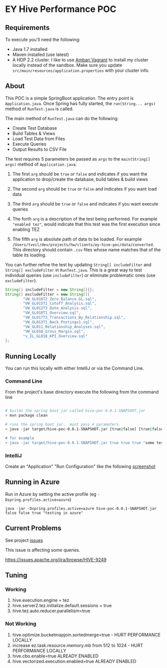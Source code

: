# EY Hive Performance POC

## Requirements

To execute you'll need the following:
* Java 1.7 installed
* Maven installed (use latest)
* A HDP 2.2 cluster.  I like to use [Ambari Vagrant](https://cwiki.apache.org/confluence/display/AMBARI/Quick+Start+Guide) to install my cluster locally instead of the sandbox.  Make sure you update `src/main/resources/application.properties` with your cluster info.

## About

This POC is a simple SpringBoot application.  The entry point is `Application.java`.  Once Spring has fully started, the `run(String... args)` method of `RunTest.java` is called.

The main method of `RunTest.java` can do the following:

* Create Test Database
* Build Tables & Views
* Load Test Data from Files
* Execute Queries
* Output Results to CSV File

The test requires 5 parameters be passed as `args` to the `main(String[] args)` method of `Application.java`:

1.  The first `arg` should be `true` or `false` and indicates if you want the application to drop/create the database, build tables & build views

1.  The second `arg` should be `true` or `false` and indicates if you want load data

1.  The third `arg` should be `true` or `false` and indicates if you want execute queries

1.  The forth `arg` is a description of the test being performed.  For example `"enabled tez"`, would indicate that this test was the first execution since enabling TEZ

1.  The fifth `arg` is absolute path of data to be loaded.  For example `/Users/tveil/dev/projects/hw/clients/ey-hive-poc/data/converted`.  This directory should contain `.csv` files whose name matches that of the table its loading.

You can further refine the test by updating `String[] includeFilter` and `String[] excludeFilter` in `RunTest.java`.  This is a great way to test individual queries (use `includeFilter`) or eliminate problematic ones (use `excludeFilter`).

```java
String[] includeFilter = new String[]{};
String[] excludeFilter = new String[]{
        "VW_GL016T2_Zero_Balance_GL.sql",
        "VW_GL015T1_Cutoff_Analysis.sql",
        "VW_GL012T3_Date_Analysis.sql",
        "VW_GL018T1_Overview.sql",
        "VW_GL017T3_Transactions_By_Relationship.sql",
        "VW_GL013T1_Back_Postings1.sql",
        "VW_GL011_Relationship_Analyses.sql",
        "VW_GL010_Gross_Margin.sql",
        "v_IL_GL018_KPI_Overview.sql"
};
```

## Running Locally

You can run this locally with either IntelliJ or via the Command Line.

### Command Line

From the project's base directory execute the following from the command line

```bash

# builds the spring boot jar called hive-poc-0.0.1-SNAPSHOT.jar
> mvn package clean

# runs the spring boot jar.  must pass 4 parameters.
> java -jar target/hive-poc-0.0.1-SNAPSHOT.jar [true|false] [true|false] [true|false] "[test description]" "[data location]

# for example
> java -jar target/hive-poc-0.0.1-SNAPSHOT.jar true true true "some test" "/Users/tveil/dev/projects/hw/clients/ey-hive-poc/data/converted"

```

### IntelliJ

Create an "Application" "Run Configuration" like the following [screenshot](https://github.com/timveil/ey-hive-poc/blob/master/docs/Run_Debug_Configurations.png)


## Running in Azure

Run in Azure by setting the active profile (eg `-Dspring.profiles.active=azure`)

```
java -jar -Dspring.profiles.active=azure hive-poc-0.0.1-SNAPSHOT.jar false false true "testing in azure"
```

## Current Problems


See project [issues](https://github.com/timveil/ey-hive-poc/issues)

This issue is affecting some queries.

https://issues.apache.org/jira/browse/HIVE-9249


## Tuning

### Working
1.  hive.execution.engine = tez
1.  hive.server2.tez.initialize.default.sessions = true
1.  hive.tez.auto.reducer.parallelism=true

### Not Working
1.  hive.optimize.bucketmapjoin.sortedmerge=true - HURT PERFORMANCE LOCALLY
1.  increase ez.task.resource.memory.mb from 512 to 1024 - HURT PERFORMANCE LOCALLY
1.  hive.cbo.enable=true ALREADY ENABLED
1.  hive.vectorized.execution.enabled=true ALREADY ENABLED